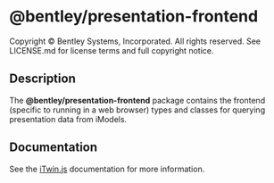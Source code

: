 # @bentley/presentation-frontend

Copyright © Bentley Systems, Incorporated. All rights reserved. See LICENSE.md for license terms and full copyright notice.

## Description

The __@bentley/presentation-frontend__ package contains the frontend (specific to running in a
web browser) types and classes for querying presentation data from iModels.

## Documentation

See the [iTwin.js](https://www.itwinjs.org) documentation for more information.

